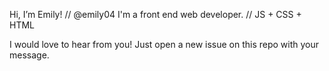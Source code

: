 Hi, I’m Emily! // @emily04
I'm a front end web developer. // JS + CSS + HTML

I would love to hear from you! Just open a new issue on this repo with your message.
